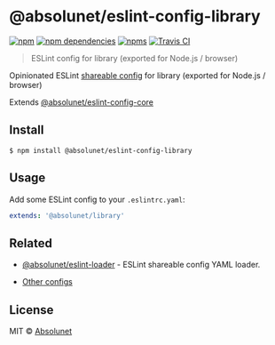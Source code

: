 # @absolunet/eslint-config-library

[![npm](https://img.shields.io/npm/v/@absolunet/eslint-config-library.svg)](https://www.npmjs.com/package/@absolunet/eslint-config-library)
[![npm dependencies](https://david-dm.org/absolunet/eslint-config/status.svg?path=packages/library)](https://david-dm.org/absolunet/eslint-config?path=packages/library)
[![npms](https://badges.npms.io/%40absolunet%2Feslint-config-library.svg)](https://npms.io/search?q=%40absolunet%2Feslint-config-library)
[![Travis CI](https://api.travis-ci.org/absolunet/eslint-config.svg?branch=master)](https://travis-ci.org/absolunet/eslint-config/builds)

> ESLint config for library (exported for Node.js / browser)

Opinionated ESLint [shareable config](https://eslint.org/docs/developer-guide/shareable-configs.html) for library (exported for Node.js / browser)

Extends [@absolunet/eslint-config-core](https://github.com/absolunet/eslint-config)


## Install

```
$ npm install @absolunet/eslint-config-library
```


## Usage

Add some ESLint config to your `.eslintrc.yaml`:

```yaml
extends: '@absolunet/library'
```


## Related

- [@absolunet/eslint-loader](https://github.com/absolunet/node-eslint-loader) - ESLint shareable config YAML loader.

- [Other configs](https://github.com/absolunet/eslint-config)


## License
MIT © [Absolunet](https://absolunet.com)
